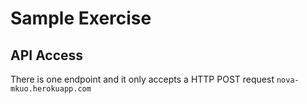 # Sample Exercise

## API Access
There is one endpoint and it only accepts a HTTP POST request
`nova-mkuo.herokuapp.com`
